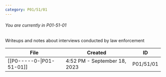 ```yaml
---
category: P01/51/01
---
```

###### You are currently in P01-51-01

Writeups and notes about interviews conducted by law enforcement

| File                                                                                                    | Created                      | ID        |
| ------------------------------------------------------------------------------------------------------- | ---------------------------- | --------- |
| [[P0-----0-\|P01-51-01]] | 4:52 PM - September 18, 2023 | P01/51/01 |

